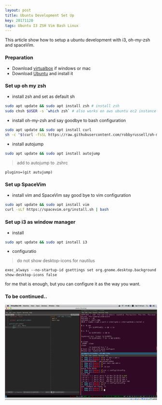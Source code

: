 ```yaml
---
layout: post
title: Ubuntu Development Set Up
key: 20171120
tags: Ubuntu I3 ZSH Vim Bash Linux
---
```


This article show how to setup a ubuntu development with i3, oh-my-zsh and spaceVim.

### Preparation

- Download [virtualbox](https://www.virtualbox.org/) if windows or mac
- Download [Ubuntu](https://www.ubuntu.com/) and install it

### Set up oh my zsh

- install zsh and set as default sh

```bash
sudo apt update && sudo apt install zsh # install zsh
sudo chsh $USER -s `which zsh` # also works on aws ubuntu ec2 instance
```
- install oh-my-zsh and say goodbye to bash configuration

```bash
sudo apt update && sudo apt install curl
sh -c "$(curl -fsSL https://raw.githubusercontent.com/robbyrussell/oh-my-zsh/master/tools/install.sh)"
```

- install autojump
```bash
sudo apt update && sudo apt install autojump
```
> add to autojump to .zshrc

```
plugins=(git autujump)
```

### Set up SpaceVim

- install vim and SpaceVim say good bye to vim configuration

```bash
sudo apt update && sudo apt install vim
curl -sLf https://spacevim.org/install.sh | bash
```


### Set up i3 as window manager

- install

```bash
sudo apt update && sudo apt install i3
```
- configuratio 

> do not show desktop-icons for nautilus

```
exec_always --no-startup-id gsettings set org.gnome.desktop.background show-desktop-icons false 
```
for me that is enough, but you can configure it as the way you want.

### To be continued..

![ubuntu](/assets/img/ubuntu.png)
